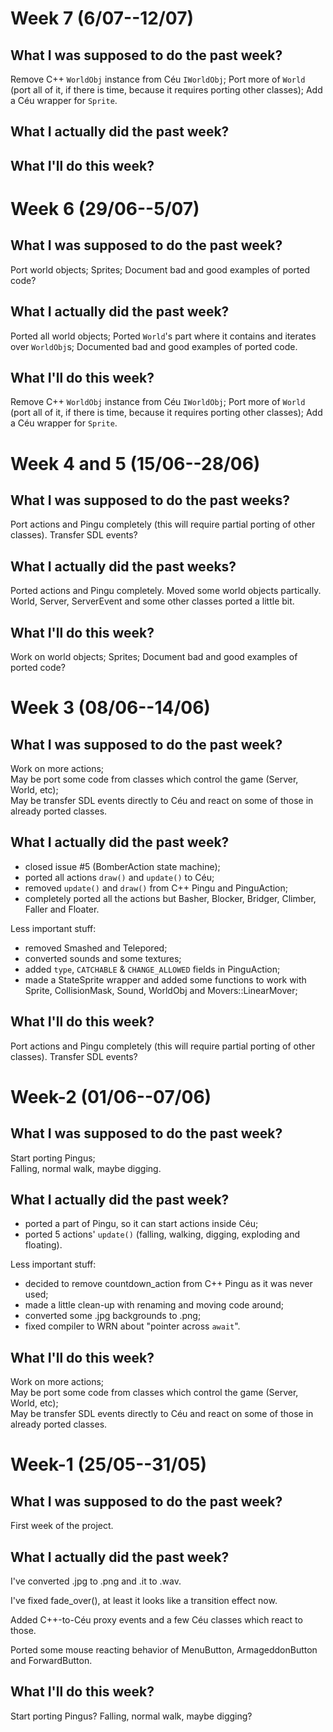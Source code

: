 # Week 7 (6/07--12/07)

## What I was supposed to do the past week?

Remove C++ `WorldObj` instance from Céu `IWorldObj`;
Port more of `World` (port all of it, if there is time, because it requires porting other classes);
Add a Céu wrapper for `Sprite`.

## What I actually did the past week?

## What I'll do this week?

# Week 6 (29/06--5/07)

## What I was supposed to do the past week?

Port world objects;
Sprites;
Document bad and good examples of ported code?

## What I actually did the past week?

Ported all world objects;
Ported `World`'s part where it contains and iterates over `WorldObj`s;
Documented bad and good examples of ported code.

## What I'll do this week?

Remove C++ `WorldObj` instance from Céu `IWorldObj`;
Port more of `World` (port all of it, if there is time, because it requires porting other classes);
Add a Céu wrapper for `Sprite`.

# Week 4 and 5 (15/06--28/06)

## What I was supposed to do the past weeks?

Port actions and Pingu completely (this will require partial porting of other classes).
Transfer SDL events?

## What I actually did the past weeks?

Ported actions and Pingu completely.
Moved some world objects partically.
World, Server, ServerEvent and some other classes ported a little bit.

## What I'll do this week?

Work on world objects;
Sprites;
Document bad and good examples of ported code?

# Week 3 (08/06--14/06)

## What I was supposed to do the past week?

Work on more actions;  
May be port some code from classes which control the game (Server, World, etc);  
May be transfer SDL events directly to Céu and react on some of those in already ported classes.

## What I actually did the past week?

* closed issue #5 (BomberAction state machine);
* ported all actions `draw()` and `update()` to Céu;
* removed `update()` and `draw()` from C++ Pingu and PinguAction;
* completely ported all the actions but Basher, Blocker, Bridger, Climber, Faller and Floater.

Less important stuff:
* removed Smashed and Telepored;
* converted sounds and some textures;
* added `type`, `CATCHABLE` & `CHANGE_ALLOWED` fields in PinguAction;
* made a StateSprite wrapper and added some functions to work with Sprite, CollisionMask, Sound, WorldObj and Movers::LinearMover;

## What I'll do this week?

Port actions and Pingu completely (this will require partial porting of other classes).
Transfer SDL events?

# Week-2 (01/06--07/06)

## What I was supposed to do the past week?

Start porting Pingus;  
Falling, normal walk, maybe digging.

## What I actually did the past week?

* ported a part of Pingu, so it can start actions inside Céu;
* ported 5 actions' `update()` (falling, walking, digging, exploding and floating).

Less important stuff:
* decided to remove countdown_action from C++ Pingu as it was never used;
* made a little clean-up with renaming and moving code around;
* converted some .jpg backgrounds to .png;
* fixed compiler to WRN about "pointer across `await`".

## What I'll do this week?

Work on more actions;  
May be port some code from classes which control the game (Server, World, etc);  
May be transfer SDL events directly to Céu and react on some of those in already ported classes.

# Week-1 (25/05--31/05)

## What I was supposed to do the past week?

First week of the project.

## What I actually did the past week?

I've converted .jpg to .png and .it to .wav.

I've fixed fade_over(), at least it looks like a transition effect now.

Added C++-to-Céu proxy events and a few Céu classes which react to those.

Ported some mouse reacting behavior of MenuButton, ArmageddonButton and 
ForwardButton.

## What I'll do this week?

Start porting Pingus?
Falling, normal walk, maybe digging?
